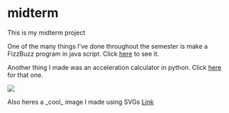 # <h>midterm</h>
<body>This is my midterm project

One of the many things I've done throughout the semester is make a FizzBuzz program in java script. Click <a href = https://github.com/bigal2021/midterm/blob/main/FizzBuzz%20in%20javascript>here</a> to see it. </body>


<body>
 <p>Another thing I made was an acceleration calculator in python. Click <a href = https://github.com/bigal2021/midterm/blob/main/objectpncalc.py>here</a> for that one.</p>
 <img src = https://upload.wikimedia.org/wikipedia/commons/thumb/c/c3/Python-logo-notext.svg/121px-Python-logo-notext.svg.png></img>
  <p> Also heres a _cool_ image I made using SVGs
 <a href =https://htmlpreview.github.io/?https://github.com/bigal2021/midterm/blob/main/squirtlesquad5.html>Link</a></p>
</body>

